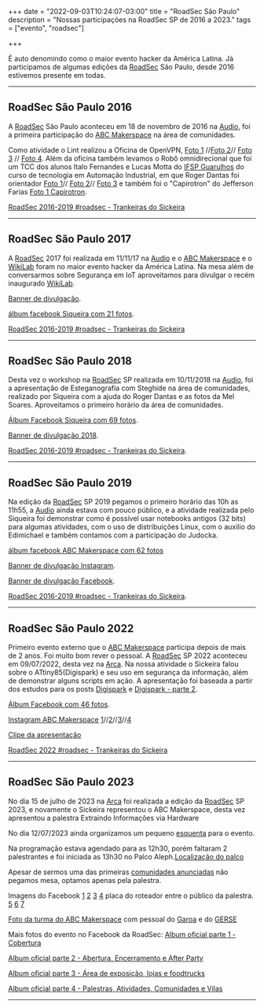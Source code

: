 +++ 
date = "2022-09-03T10:24:07-03:00" 
title = "RoadSec São Paulo" 
description = "Nossas participações na RoadSec SP de 2016 a 2023." 
tags = ["evento", "roadsec"]

+++


É auto denomindo como o maior evento hacker da América Latina.
Já participamos de algumas edições da [RoadSec](https://www.roadsec.com.br/) São Paulo, desde 2016 estivemos presente em todas.
________________________________________
## RoadSec São Paulo 2016
A [RoadSec](https://www.roadsec.com.br/) São Paulo aconteceu em 18 de novembro de 2016 na [Audio](https://audiosp.com.br/), foi a primeira participação do [ABC Makerspace](https://abcmakerspace.com.br/) na área de comunidades. 

Como atividade o Lint realizou a
Oficina de OpenVPN, 
[Foto 1](https://www.facebook.com/abcmakerspace/photos/1795178907416121) //[Foto 2](https://www.facebook.com/abcmakerspace/photos/1795298754070803/)// 
[Foto 3](https://www.facebook.com/abcmakerspace/photos/1795298834070795/) //
[Foto 4](https://www.facebook.com/abcmakerspace/photos/1795298807404131/).
Além da oficina também levamos o
Robô omnidirecional que foi um TCC dos alunos Italo Fernandes e Lucas Motta do [IFSP Guarulhos](http://portal.ifspguarulhos.edu.br/) do curso de tecnologia em Automação Industrial, em que Roger Dantas foi orientador
[Foto 1](https://www.facebook.com/abcmakerspace/photos/1796859053914773)//
[Foto 2](https://www.facebook.com/abcmakerspace/photos/1795205597413452)//
[Foto 3](https://www.facebook.com/abcmakerspace/photos/1795200700747275) e também foi o "Capirotron" do Jefferson Farias
[Foto 1 Capirotron](https://www.facebook.com/abcmakerspace/photos/1795199814080697).

[RoadSec 2016-2019 #roadsec - Trankeiras do Sickeira](https://sickeira.blogspot.com/2022/07/roadsec-2016-2019-roadsec.html)
________________________________________
## RoadSec São Paulo 2017
A [RoadSec](https://www.roadsec.com.br/) 2017 foi realizada em 11/11/17 na [Audio](https://audiosp.com.br/) e o [ABC Makerspace](https://abcmakerspace.com.br/) e o [WikiLab](https://www.facebook.com/wikilab.abc) foram no maior evento hacker da América Latina. Na mesa além de conversarmos sobre Segurança em IoT aproveitamos para divulgar o recém inaugurado [WikiLab](https://www.facebook.com/wikilab.abc).

[Banner de divulgação](https://www.facebook.com/abcmakerspace/photos/1946745792259431/).

[álbum facebook Siqueira com 21 fotos](https://www.facebook.com/media/set/?set=a.1603825636363364&type=3).

[RoadSec 2016-2019 #roadsec - Trankeiras do Sickeira](https://sickeira.blogspot.com/2022/07/roadsec-2016-2019-roadsec.html)
________________________________________
## RoadSec São Paulo 2018
Desta vez o workshop na [RoadSec](https://www.roadsec.com.br/) SP realizada em 10/11/2018 na [Audio](https://audiosp.com.br/), foi a apresentação de Esteganografia com Steghide na área de comunidades, realizado por Siqueira com a ajuda do Roger Dantas e as fotos da Mel Soares. Aproveitamos o primeiro horário da área de comunidades.

[Álbum Facebook Siqueira com 69 fotos](https://www.facebook.com/media/set/?set=a.2092762630802993&type=3).

[Banner de divulgação 2018](https://www.instagram.com/p/BppSC6EHDoX/).

[RoadSec 2016-2019 #roadsec - Trankeiras do Sickeira](https://sickeira.blogspot.com/2022/07/roadsec-2016-2019-roadsec.html).
________________________________________
## RoadSec São Paulo 2019
Na edição da [RoadSec](https://www.roadsec.com.br/) SP 2019 pegamos o primeiro horário das 10h as 11h55, a [Audio](https://audiosp.com.br/) ainda estava com pouco público, e a atividade realizada pelo Siqueira foi demonstrar como é possível usar notebooks antigos (32 bits) para algumas atividades, com o uso de distribuições Linux, com o auxilio do Edimichael e também contamos com a participação do Judocka.

[álbum facebook ABC Makerspace com 62 fotos](https://www.facebook.com/media/set/?set=a.3144932292440769&type=3)

[Banner de divulgação Instagram](https://www.facebook.com/roadsec/photos/a.407598442694790/2572107912910488).

[Banner de divulgação Facebook](https://www.facebook.com/abcmakerspace/photos/a.1470873023180046/2401221323478540/).

[RoadSec 2016-2019 #roadsec - Trankeiras do Sickeira](https://sickeira.blogspot.com/2022/07/roadsec-2016-2019-roadsec.html).
________________________________________
## RoadSec São Paulo 2022
Primeiro evento externo que o [ABC Makerspace](https://abcmakerspace.com.br/) participa depois de mais de 2 anos. Foi muito bom rever o pessoal. A [RoadSec](https://www.roadsec.com.br/) SP 2022 aconteceu em 09/07/2022, desta vez na [Arca](https://arcaspaces.com/). Na nossa atividade o Sickeira falou sobre o ATtiny85(Digispark) e seu uso em segurança da informação, além de demonstrar alguns scripts em ação. A apresentação foi baseada a partir dos estudos para os posts [Digispark](https://sickeira.blogspot.com/2021/03/hh-digispark.html) e [Digispark - parte 2](https://sickeira.blogspot.com/2022/07/digispark-parte-2.html).

[Álbum Facebook com 46 fotos](https://www.facebook.com/media/set/?set=a.3145692585698073&type=3).

[Instagram ABC Makerspace](https://www.instagram.com/abcmakerspace/) [1](https://www.instagram.com/p/Cf1wWMxucuB/)//[2](https://www.instagram.com/p/Cf4PXjvuLie/)//[3](https://www.instagram.com/p/Cf7Er9nuo9a/)//[4](https://www.instagram.com/p/Cf9o5tdg0OY/)

[Clipe da apresentação](https://www.youtube.com/watch?v=5LCxfcNnyPY)

[RoadSec 2022 #roadsec - Trankeiras do Sickeira](https://sickeira.blogspot.com/2022/07/roadsec-2022-roadsec.html)
________________________________________
## RoadSec São Paulo 2023


No dia 15 de julho de 2023 na [Arca](https://arcaspaces.com/) foi realizada a edição da [RoadSec](https://www.roadsec.com.br/) SP 2023, e novamente o Sickeira representou o ABC Makerspace, desta vez apresentou a palestra Extraindo Informações via Hardware

No dia 12/07/2023 ainda organizamos um pequeno [esquenta](https://www.instagram.com/p/CuiGcYmxh7L/) para o evento. 

Na programação estava agendado para as 12h30, porém faltaram 2 palestrantes e foi iniciada as 13h30 no Palco Aleph.[Localização do palco](https://www.instagram.com/p/CunyXCzNrGx/)

Apesar de sermos uma das primeiras [comunidades anunciadas](https://www.instagram.com/p/CuaKU5AvvM3/) não pegamos mesa, optamos apenas pela palestra.

Imagens do Facebook
[1](https://www.facebook.com/photo/?fbid=607015388242604&set=a.607042961573180)
[2](https://www.facebook.com/photo/?fbid=607015534909256&set=a.607042961573180)
[3](https://www.facebook.com/photo/?fbid=607015558242587&set=a.607042961573180)
[4](https://www.facebook.com/photo/?fbid=607015774909232&set=a.607042961573180) placa do roteador entre o público da palestra.
[5](https://www.facebook.com/photo/?fbid=607032474907562&set=a.607042961573180)
[6](https://www.facebook.com/photo/?fbid=607032644907545&set=a.607042961573180)
[7](https://www.facebook.com/photo/?fbid=607032671574209&set=a.607042961573180)

[Foto da turma do ABC Makerspace](https://www.instagram.com/p/CvM6KM_oapf/) com pessoal do [Garoa](https://garoa.net.br/wiki/P%C3%A1gina_principal) e do [GERSE](https://linktr.ee/gerse)

Mais fotos do evento no Facebook da RoadSec:
[Album oficial parte 1 - Cobertura](https://www.facebook.com/media/set/?set=a.606734791603997&type=3)

[Album oficial parte 2 - Abertura, Encerramento e After Party](https://www.facebook.com/media/set/?set=a.606690284941781&type=3)

[Album oficial parte 3 - Área de exposição, lojas e foodtrucks](https://www.facebook.com/media/set/?set=a.606983688245774&type=3)

[Album oficial parte 4 - Palestras, Atividades, Comunidades e Vilas](https://www.facebook.com/media/set/?set=a.607042961573180&type=3)



________________________________________
